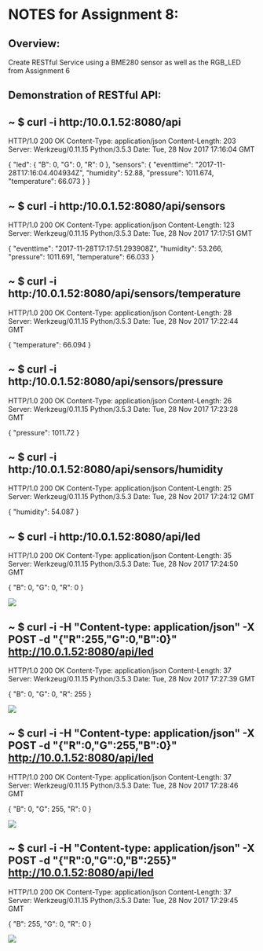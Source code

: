 # NOTES for Assignment 8:

## Overview:

Create RESTful Service using a BME280 sensor as well as the RGB_LED from Assignment 6

## Demonstration of RESTful API:

## ~ $ curl -i http:/10.0.1.52:8080/api 

HTTP/1.0 200 OK
Content-Type: application/json
Content-Length: 203
Server: Werkzeug/0.11.15 Python/3.5.3
Date: Tue, 28 Nov 2017 17:16:04 GMT

{
      "led": {
          "B": 0, 
          "G": 0, 
          "R": 0
       }, 
       "sensors": {
          "eventtime": "2017-11-28T17:16:04.404934Z", 
          "humidity": 52.88, 
          "pressure": 1011.674, 
          "temperature": 66.073
       }
}


## ~ $ curl -i http:/10.0.1.52:8080/api/sensors

HTTP/1.0 200 OK
Content-Type: application/json
Content-Length: 123
Server: Werkzeug/0.11.15 Python/3.5.3
Date: Tue, 28 Nov 2017 17:17:51 GMT

{
      "eventtime": "2017-11-28T17:17:51.293908Z", 
      "humidity": 53.266, 
      "pressure": 1011.691, 
      "temperature": 66.033
}

## ~ $ curl -i http:/10.0.1.52:8080/api/sensors/temperature

HTTP/1.0 200 OK
Content-Type: application/json
Content-Length: 28
Server: Werkzeug/0.11.15 Python/3.5.3
Date: Tue, 28 Nov 2017 17:22:44 GMT

{
      "temperature": 66.094
}

## ~ $ curl -i http:/10.0.1.52:8080/api/sensors/pressure

HTTP/1.0 200 OK
Content-Type: application/json
Content-Length: 26
Server: Werkzeug/0.11.15 Python/3.5.3
Date: Tue, 28 Nov 2017 17:23:28 GMT

{
      "pressure": 1011.72
}

## ~ $ curl -i http:/10.0.1.52:8080/api/sensors/humidity 

HTTP/1.0 200 OK
Content-Type: application/json
Content-Length: 25
Server: Werkzeug/0.11.15 Python/3.5.3
Date: Tue, 28 Nov 2017 17:24:12 GMT

{
      "humidity": 54.087
}

## ~ $ curl -i http:/10.0.1.52:8080/api/led

HTTP/1.0 200 OK
Content-Type: application/json
Content-Length: 35
Server: Werkzeug/0.11.15 Python/3.5.3
Date: Tue, 28 Nov 2017 17:24:50 GMT

{
      "B": 0, 
        "G": 0, 
          "R": 0
}

![](Images/IMG_2151.jpg?raw=true)

## ~ $ curl -i -H "Content-type: application/json" -X POST -d "{\"R\":255,\"G\":0,\"B\":0}" http://10.0.1.52:8080/api/led

HTTP/1.0 200 OK
Content-Type: application/json
Content-Length: 37
Server: Werkzeug/0.11.15 Python/3.5.3
Date: Tue, 28 Nov 2017 17:27:39 GMT

{
      "B": 0, 
        "G": 0, 
          "R": 255
}

![](Images/IMG_2148.jpg?raw=true)


## ~ $ curl -i -H "Content-type: application/json" -X POST -d "{\"R\":0,\"G\":255,\"B\":0}" http://10.0.1.52:8080/api/led

HTTP/1.0 200 OK
Content-Type: application/json
Content-Length: 37
Server: Werkzeug/0.11.15 Python/3.5.3
Date: Tue, 28 Nov 2017 17:28:46 GMT

{
      "B": 0, 
        "G": 255, 
          "R": 0
}

![](Images/IMG_2149.jpg?raw=true)

## ~ $ curl -i -H "Content-type: application/json" -X POST -d "{\"R\":0,\"G\":0,\"B\":255}" http://10.0.1.52:8080/api/led

HTTP/1.0 200 OK
Content-Type: application/json
Content-Length: 37
Server: Werkzeug/0.11.15 Python/3.5.3
Date: Tue, 28 Nov 2017 17:29:45 GMT

{
      "B": 255, 
        "G": 0, 
          "R": 0
}

![](Images/IMG_2150.jpg?raw=true)

